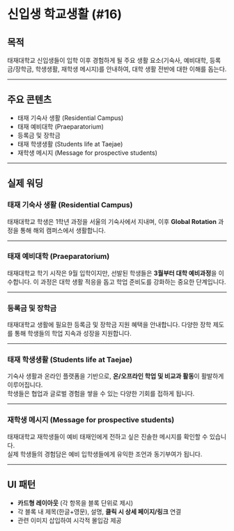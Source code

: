 # 신입생 학교생활 (#16)

## 목적
태재대학교 신입생들이 입학 이후 경험하게 될 주요 생활 요소(기숙사, 예비대학, 등록금/장학금, 학생생활, 재학생 메시지)를 안내하여, 대학 생활 전반에 대한 이해를 돕는다.  

---

## 주요 콘텐츠
- 태재 기숙사 생활 (Residential Campus)  
- 태재 예비대학 (Praeparatorium)  
- 등록금 및 장학금  
- 태재 학생생활 (Students life at Taejae)  
- 재학생 메시지 (Message for prospective students)  

---

## 실제 워딩

### 태재 기숙사 생활 (Residential Campus)
태재대학교 학생은 1학년 과정을 서울의 기숙사에서 지내며, 이후 **Global Rotation** 과정을 통해 해외 캠퍼스에서 생활합니다.  

---

### 태재 예비대학 (Praeparatorium)
태재대학교 학기 시작은 9월 입학이지만, 선발된 학생들은 **3월부터 대학 예비과정**을 이수합니다. 이 과정은 대학 생활 적응을 돕고 학업 준비도를 강화하는 중요한 단계입니다.  

---

### 등록금 및 장학금
태재대학교 생활에 필요한 등록금 및 장학금 지원 혜택을 안내합니다. 다양한 장학 제도를 통해 학생들의 학업 지속과 성장을 지원합니다.  

---

### 태재 학생생활 (Students life at Taejae)
기숙사 생활과 온라인 플랫폼을 기반으로, **온/오프라인 학업 및 비교과 활동**이 활발하게 이루어집니다.  
학생들은 협업과 글로벌 경험을 쌓을 수 있는 다양한 기회를 접하게 됩니다.  

---

### 재학생 메시지 (Message for prospective students)
태재대학교 재학생들이 예비 태재인에게 전하고 싶은 진솔한 메시지를 확인할 수 있습니다.  
실제 학생들의 경험담은 예비 입학생들에게 유익한 조언과 동기부여가 됩니다.  

---

## UI 패턴
- **카드형 레이아웃** (각 항목을 블록 단위로 제시)  
- 각 블록 내 제목(한글+영문), 설명, **클릭 시 상세 페이지/링크** 연결  
- 관련 이미지 삽입하여 시각적 몰입감 제공  